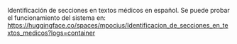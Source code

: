 Identificación de secciones en textos médicos en español.
Se puede probar el funcionamiento del sistema en: https://huggingface.co/spaces/mpocius/Identificacion_de_secciones_en_textos_medicos?logs=container
